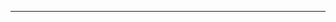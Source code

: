 <!--
CO_OP_TRANSLATOR_METADATA:
{
  "original_hash": "b12098603dc3061d3cdac77ecce93658",
  "translation_date": "2025-08-28T19:43:20+00:00",
  "source_file": "03-CoreGenerativeAITechniques/README.md",
  "language_code": "mr"
}
-->


---

